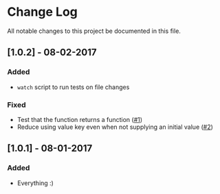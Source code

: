 # Change Log
All notable changes to this project be documented in this file.

## [1.0.2] - 08-02-2017
### Added
- `watch` script to run tests on file changes

### Fixed
- Test that the function returns a function ([#1](https://github.com/jeremiak/reduce-entries/issues/1))
- Reduce using value key even when not supplying an initial value ([#2](https://github.com/jeremiak/reduce-entries/issues/2))

## [1.0.1] - 08-01-2017
### Added
- Everything :)
